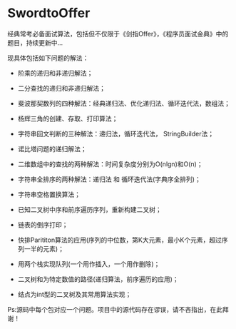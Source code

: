 # SwordtoOffer
经典常考必备面试算法，包括但不仅限于《剑指Offer》，《程序员面试金典》中的题目，持续更新中...

现具体包括如下问题的解法：

 - 阶乘的递归和非递归解法；
 
 - 二分查找的递归和非递归解法；
 
 - 斐波那契数列的四种解法：经典递归法、优化递归法、循环迭代法，数组法；

 - 杨辉三角的创建、存取、打印算法；
 
 - 字符串回文判断的三种解法：递归法，循环迭代法， StringBuilder法；
 
 - 诺比塔问题的递归解法；
 
 - 二维数组中的查找的两种解法：时间复杂度分别为O(nlgn)和O(n)；
 
 - 字符串全排序的两种解法：递归法 和 循环迭代法(字典序全排列)；

 - 字符串空格置换算法；

 - 已知二叉树中序和前序遍历序列，重新构建二叉树；

 - 链表的倒序打印；
 
 - 快排Parititon算法的应用(序列的中位数，第K大元素，最小K个元素，超过序列一半的元素)；

 - 用两个栈实现队列(一个用作插入，一个用作删除)；

 - 二叉树和为特定数值的路径(递归算法，前序遍历的应用)；

 - 结点为int型的二叉树及其常用算法实现；

Ps:源码中每个包对应一个问题。项目中的源代码存在谬误，请不吝指出，在此拜谢！
 
